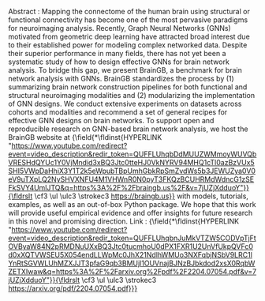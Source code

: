  Abstract : Mapping the connectome of the human brain using structural or functional connectivity has become one of the most
 pervasive paradigms for neuroimaging analysis. Recently, Graph Neural Networks (GNNs) motivated from geometric deep learning 
 have attracted broad interest due to their established power for modeling complex networked data. Despite their superior
 performance in many fields, there has not yet been a systematic study of how to design effective GNNs for brain network analysis.
 To bridge this gap, we present BrainGB, a benchmark for brain network analysis with GNNs. BrainGB standardizes the process by 
 (1) summarizing brain network construction pipelines for both functional and structural neuroimaging modalities and 
 (2) modularizing the implementation of GNN designs. We conduct extensive experiments on datasets across cohorts and modalities and
 recommend a set of general recipes for effective GNN designs on brain networks. To support open and reproducible research on 
 GNN-based brain network analysis, we host the BrainGB website at 
 {\field{\*\fldinst{HYPERLINK "https://www.youtube.com/redirect?event=video_description&redir_token=QUFFLUhqbDdMUUZWMmoyWUVQbVRESHdQYUc1Y0VjMndid3xBQ3Jtc0tteHJ0VkNYRV94MHQ1cTl0azBzVUx5SHI5VWpDaHhiX3Y1T2k5eWpubTBpUmhGbkRpSmZvdWs5b3JEWUZya0V0eV9uTXpLQ2NySHVXNFU4M1VHWnR0N0pyT3FKQzBCUHRMdWdncG1zSEFkSVY4UmlJTQ&q=https%3A%2F%2Fbraingb.us%2F&v=7jUZjXdduoY"}}{\fldrslt \cf3 \ul \ulc3 \strokec3 https://braingb.us}} with models, tutorials, examples, as well as an out-of-box Python package. 
 We hope that this work will provide useful empirical evidence and offer insights for future research in this novel and promising direction. 
 Link : {\field{\*\fldinst{HYPERLINK "https://www.youtube.com/redirect?event=video_description&redir_token=QUFFLUhqbnJuMkVTZW5CODVpTjFtOVByaW84N2pRMDNuUXxBQ3Jtc0tucmhoU0dPX1FXR1U2UnVfUkpQVFc0d0xXQTVWSEU5X054endLLWpMc0JhX21NdlhWMUo3NXFqbjNSbV9LRC1lYnRtSGVWLUhMZXJJT3pfaG9qb3BMUjl1OUVnajBJNzBJbkdod2xsX0RqbWZETXIwaw&q=https%3A%2F%2Farxiv.org%2Fpdf%2F2204.07054.pdf&v=7jUZjXdduoY"}}{\fldrslt \cf3 \ul \ulc3 \strokec3 https://arxiv.org/pdf/2204.07054.pdf}}}

